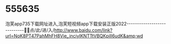 # 555635
泡芙app735下载网址进入,泡芙短视频app下载安装正版2022----------------------------🧮🧮点/此/进/入/http://www.baidu.com/link?url=NoK8PT47PahMhFH8Vie_jnciyIKNTTtVBQKpill6udK&amp;wd
